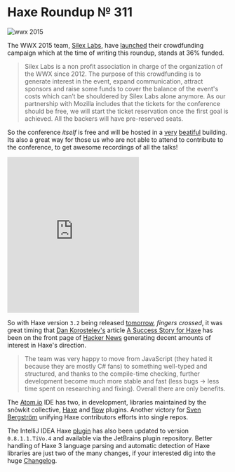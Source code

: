 [_template]: ../templates/roundup.html
[date]: / "2015-03-14 17:09:00"
[modified]: / "2015-03-14 17:15:00"
[published]: / "2015-03-14 17:30:00"
[“”]: a ""
# Haxe Roundup № 311

![wwx 2015](/img/305/wwx2015.png "WWX 2015 in Paris between 29th May and 1st June!")

The WWX 2015 team, [Silex Labs][tw1], have [launched][l1] their crowdfunding 
campaign which at the time of writing this roundup, stands at 36% funded. 

> Silex Labs is a non profit association in charge of the organization of the 
WWX since 2012. The purpose of this crowdfunding is to generate interest in 
the event, expand communication, attract sponsors and raise some funds to cover 
the balance of the event's costs which can’t be shouldered by Silex Labs 
alone anymore. As our partnership with Mozilla includes that the tickets for 
the conference should be free, we will start the ticket reservation once the 
first goal is achieved. All the backers will have pre-reserved seats.

So the conference _itself_ is free and will be hosted in a [very][l2] [beatiful][l3]
building. Its also a great way for those us who are not able to attend to contribute
to the conference, to get awesome recordings of all the talks!

<iframe frameborder="0" height="355px" width="300px" src="http://www.ulule.com/wwx2015/widget.html" scrolling="no"></iframe>

So with Haxe version `3.2` being released [tomorrow][l4], _fingers crossed_, it was
great timing that [Dan Korostelev's][tw2] article [A Success Story for Haxe][l5] has
been on the front page of [Hacker News][l6] generating decent amounts of interest 
in Haxe's direction.

> The team was very happy to move from JavaScript (they hated it 
because they are mostly C# fans) to something well-typed and structured, 
and thanks to the compile-time checking, further development become much 
more stable and fast (less bugs -> less time spent on researching and fixing). 
Overall there are only benefits.

The [Atom.io][l7] IDE has two, in development, libraries maintained by the snõwkit
collective, [Haxe][l8] and [flow][l9] plugins. Another victory for 
[Sven Bergström][tw3] unifying Haxe contributors efforts into single repos.

The IntelliJ IDEA Haxe [plugin][l10] has also been updated to version `0.8.1.1.TiVo.4`
and available via the JetBrains plugin repository. Better handling of Haxe 3
language parsing and automatic detection of Haxe libraries are just two of the 
many changes, if your interested dig into the huge [Changelog][l11].

[tw3]: https://twitter.com/___discovery "@___discovery"
[tw2]: https://twitter.com/nadako "@nadako"
[tw1]: https://twitter.com/silexlabs "@silexlabs"

[l11]: https://github.com/TiVo/intellij-haxe/blob/master/CHANGELOG.md "IntelliJ IDEA TiVo Haxe Plugin CHANGELOG"
[l10]: https://github.com/TiVo/intellij-haxe "IntelliJ IDEA TiVo Haxe Plugin on GitHub"
[l9]: https://atom.io/packages/flow "Flow Atom.io plugin"
[l8]: https://atom.io/packages/haxe "Haxe Atom.io plugin"
[l7]: https://atom.io "ATOM | A hackable text editor for the 21st Century"
[l6]: https://news.ycombinator.com/item?id=9198406 "A Success Story for Haxe Hacker News Comments"
[l5]: http://nadako.tumblr.com/post/113390739725/a-success-story-for-haxe "A Success Story for Haxe"
[l4]: https://groups.google.com/forum/#!topic/haxedev/EzqeLQEYJ3o "Haxe 3.2 Release Date"
[l3]: https://plus.google.com/+DorianJaminais/posts/e1KTTYiV4m1 "Mozilla Paris Offices"
[l2]: https://plus.google.com/+EmmanuelAstier777/posts/23FshU6cecJ "Mozilla Paris Offices"
[l1]: http://www.ulule.com/wwx2015/ "WWX 2015 Haxe Conference Crowd Funding"